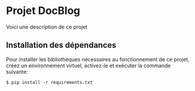 # Projet DocBlog

Voici une description de ce projet

## Installation des dépendances

Pour installer les bibliothèques nécessaires au fonctionnement de ce projet, créez un environnement virtuel, activez-le et exécuter la commande suivante:
```
$ pip install -r requirements.txt
```